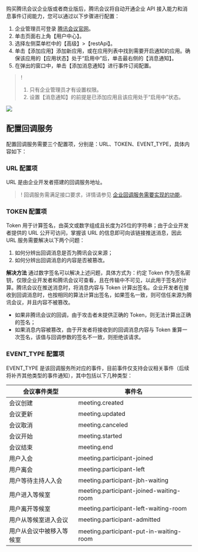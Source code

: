 
购买腾讯会议企业版或者商业版后，腾讯会议将自动开通企业 API 接入能力和消息事件订阅能力，您可以通过以下步骤进行配置：
1. 企业管理员可登录 [腾讯会议官网](https://meeting.tencent.com/)。
2. 单击页面右上角【用户中心】。
3. 选择左侧菜单栏中的【高级】>【restApi】。
4. 单击【添加应用】添加新应用，或在应用列表中找到需要开启通知的应用。确保该应用的【应用状态】处于“启用中”后，单击最右侧的【消息通知】。
5. 在弹出的窗口中，单击【添加消息通知】进行事件订阅配置。

>! 
>1. 只有企业管理员才有设置权限。
>2. 设置【消息通知】的前提是已添加应用且该应用处于“启用中”状态。

![](https://main.qcloudimg.com/raw/5ba447d41a5d00359b5418a0d1191998.png)



## 配置回调服务


配置回调服务需要三个配置项，分别是：URL、TOKEN、EVENT_TYPE，具体内容如下：

### URL 配置项
URL 是由企业开发者搭建的回调服务地址。
>! 回调服务需满足接口要求，详情请参见 [企业回调服务需要实现的功能](https://tcloud-doc.isd.com/document/product/1095/51608)。

### TOKEN 配置项
Token 用于计算签名，由英文或数字组成且长度为25位的字符串；由于企业开发者提供的 URL 公开可访问，掌握该 URL 的信息即可向该链接推送消息，因此 URL 服务需要解决以下两个问题：
1. 如何分辨出回调消息是否为腾讯会议来源；
2. 如何分辨出回调消息的内容是否被篡改。

**解决方法**
通过数字签名可以解决上述问题，具体方式为：约定 Token 作为签名密钥，仅限企业开发者和腾讯会议可查看，且在传输中不可见，以此用于签名的计算。腾讯会议在推送消息时，将消息内容与 Token 计算出签名。企业开发者在接收到回调消息时，也按相同的算法计算出签名，如果签名一致，则可信任来源为腾讯会议，并且内容不被篡改。
- 如果非腾讯会议的回调，由于攻击者未提供正确的 Token，则无法计算出正确的签名；
- 如果消息内容被篡改，由于开发者将接收到的回调消息内容与 Token 重算一次签名，该值与回调参数的签名不一致，则拒绝该请求。


### EVENT_TYPE 配置项

EVENT_TYPE 是该回调服务所对应的事件，目前事件仅支持会议相关事件（后续将补齐其他类型的事件通知），其中包括以下几种类型：

| 会议事件类型             | 事件名                                  |
| ------------------------ | --------------------------------------- |
| 会议创建                 | meeting.created                         |
| 会议更新                 | meeting.updated                         |
| 会议取消                 | meeting.canceled                        |
| 会议开始                 | meeting.started                         |
| 会议结束                 | meeting.end                             |
| 用户入会                 | meeting.participant-joined              |
| 用户离会                 | meeting.participant-left                |
| 用户等待主持人入会       | meeting.participant-jbh-waiting         |
| 用户进入等候室           | meeting.participant-joined-waiting-room |
| 用户离开等候室           | meeting.participant-left-waiting-room   |
| 用户从等候室进入会议     | meeting.participant-admitted            |
| 用户从会议中被移入等候室 | meeting.participant-put-in-waiting-room |
